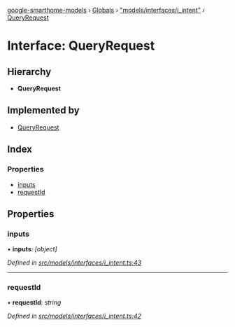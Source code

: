 [google-smarthome-models](../README.md) › [Globals](../globals.md) › ["models/interfaces/i_intent"](../modules/_models_interfaces_i_intent_.md) › [QueryRequest](_models_interfaces_i_intent_.queryrequest.md)

# Interface: QueryRequest

## Hierarchy

* **QueryRequest**

## Implemented by

* [QueryRequest](../classes/_models_intent_.queryrequest.md)

## Index

### Properties

* [inputs](_models_interfaces_i_intent_.queryrequest.md#inputs)
* [requestId](_models_interfaces_i_intent_.queryrequest.md#requestid)

## Properties

###  inputs

• **inputs**: *[object]*

*Defined in [src/models/interfaces/i_intent.ts:43](https://github.com/galactic1969/google-smarthome-models/blob/633871f/src/models/interfaces/i_intent.ts#L43)*

___

###  requestId

• **requestId**: *string*

*Defined in [src/models/interfaces/i_intent.ts:42](https://github.com/galactic1969/google-smarthome-models/blob/633871f/src/models/interfaces/i_intent.ts#L42)*
